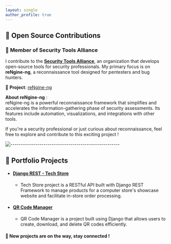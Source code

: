 ```yaml
---
layout: single
author_profile: true
---
```


## 🤝 Open Source Contributions
### 🔹 **Member of Security Tools Alliance**
I contribute to the **[Security Tools Alliance](https://github.com/Security-Tools-Alliance)**, an organization that develops open-source tools for 
security professionals. My primary focus is on **reNgine-ng**, a reconnaissance tool designed for pentesters and bug hunters.  

🔗 **Project**: [reNgine-ng](https://github.com/Security-Tools-Alliance/rengine-ng)  

**About reNgine-ng** :  
reNgine-ng is a powerful reconnaissance framework that simplifies and accelerates the information-gathering phase of security assessments. Its features include automation, visualizations, and integrations with other tools.

If you're a security professional or just curious about reconnaissance, feel free to explore and contribute to this exciting project !

![-----------------------------------------------------](https://raw.githubusercontent.com/andreasbm/readme/master/assets/lines/aqua.png)


## 🌟 Portfolio Projects
* #### [Django REST - Tech Store](https://github.com/sundayz-hunter/DjangoREST-TechStore)
    - Tech Store project is a RESTful API built with Django REST Framework to manage products for a computer store's showcase website and facilitate in-store order processing.

* #### [QR Code Manager](https://github.com/sundayz-hunter/QR_Code_Manager)
    - QR Code Manager is a project built using Django that allows users to create, download, and delete QR codes efficiently.
  
#### 🚀 **New projects are on the way, stay connected !**
